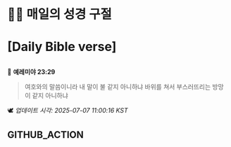 # 🙏📖 매일의 성경 구절
# [Daily Bible verse]
##
<!-- START_BIBLE_VERSE -->
📖 **예레미야 23:29**
> 여호와의 말씀이니라 내 말이 불 같지 아니하냐 바위를 쳐서 부스러뜨리는 방망이 같지 아니하냐

🕊️ _업데이트 시각: 2025-07-07 11:00:16 KST_
  <!-- END_BIBLE_VERSE -->
## GITHUB_ACTION

